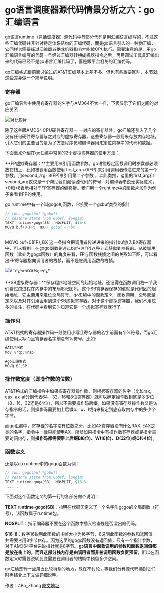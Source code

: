 # go语言调度器源代码情景分析之六：go汇编语言

go语言runtime（包括调度器）源代码中有部分代码是用汇编语言编写的，不过这些汇编代码并非针对特定体系结构的汇编代码，而是go语言引入的一种伪汇编，它同样也需要经过汇编器转换成机器指令才能被CPU执行。需要注意的是，用go汇编语言编写的代码一旦经过汇编器转换成机器指令之后，再用调试工具反汇编出来的代码已经不是go语言汇编代码了，而是跟平台相关的汇编代码。

go汇编格式跟前面讨论过的AT&T汇编基本上差不多，但也有些重要区别，本节就这些差异做一个简单说明。

### 寄存器

go汇编语言中使用的寄存器的名字与AMD64不太一样，下表显示了它们之间的对应关系：

![对比图片](https://img-blog.csdnimg.cn/20190428084659253.png)


除了这些跟AMD64 CPU硬件寄存器一 一对应的寄存器外，go汇编还引入了几个没有任何硬件寄存器与之对应的虚拟寄存器，这些寄存器一般用来存放内存地址，引入它们的主要目的是为了方便程序员和编译器用来定位内存中的代码和数据。

下面重点介绍在go汇编中常见的2个虚拟寄存器的使用方法：

**FP虚拟寄存器：**主要用来引用函数参数。go语言规定函数调用时参数都必须放在栈上，比如被调用函数使用 first_arg+0(FP) 来引用调用者传递进来的第一个参数，用second_arg+8(FP)来引用第二个参数 ，以此类推，这里的first_arg和second_arg仅仅是一个帮助我们阅读源代码的符号，对编译器来说无实际意义，+0和+8表示相对于FP寄存器的偏移量。我们用一个runtime中的函数片段作为例子来看看FP的使用。

go runtime中有一个叫gogo的函数，它接受一个gobuf类型的指针

```go
// func gogo(buf *gobuf)
// restore state from Gobuf; longjmp
TEXT runtime·gogo(SB), NOSPLIT, $16-8
MOVQ buf+0(FP), BX// gobuf -->bx
......

```


MOVQ	buf+0(FP), BX 这一条指令把调用者传递进来的指针buf放入BX寄存器中，可以看到，在gogo函数是通过buf+0(FP)这种方式获取到参数的。从被调用函数（此处为gogo函数）的角度来看，FP与函数栈帧之间的关系如下图，可以看出FP寄存器指向调用者的栈帧，而不是被调用函数的栈帧。

![å¨è¿éæå¥å¾çæè¿°](https://img-blog.csdnimg.cn/20190428084743333.png?x-oss-process=image/watermark,type_ZmFuZ3poZW5naGVpdGk,shadow_10,text_aHR0cHM6Ly9ibG9nLmNzZG4ubmV0L0FCb19aaGFuZw==,size_16,color_FFFFFF,t_70)

**SB虚拟寄存器：**保存程序地址空间的起始地址。还记得在函数调用栈一节我们看过的进程在内存中的布局那张图吗，这个SB寄存器保存的值就是代码区的起始地址，它主要用来定位全局符号。go汇编中的函数定义、函数调用、全局变量定义以及对其引用会用到这个SB虚拟寄存器。对于这个虚拟寄存器，我们不用过多的关注，在代码中看到它时知道它是一个虚拟寄存器就行了。

### 操作码

AT&T格式的寄存器操作码一般使用小写且寄存器的名字前面有个%符号，而go汇编使用大写而且寄存器名字前没有%符号，比如:

```go
#AT&T格式
mov %rbp,%rsp

#go汇编格式
MOVQ BP,SP
```



### 操作数宽度（即操作数的位数）

AT&T格式的汇编指令中如果有寄存器操作数，则根据寄存器的名字（比如rax, eax, ax, al分别代表64，32，16和8位寄存器）就可以确定操作数到底是多少位（8，16，32还是64位），所以不需要操作码后缀，如果没有寄存器操作数又是访存指令的话，则操作码需要加上后缀b、w、l或q来指定到底存取内存中的多少个字节。

而go汇编中，寄存器的名字没有位数之分，比如AX寄存器没有什么RAX, EAX之类的名字，指令中一律只能使用AX。所以如果指令中有操作数寄存器或是指令需要访问内存，则**操作码都需要带上后缀B(8位)、W(16位)、D(32位)或Q(64位)**。

### 函数定义

还是以go runtime中的gogo函数为例：

```go
// func gogo(buf *gobuf)
// restore state from Gobuf; longjmp
TEXT runtime·gogo(SB), NOSPLIT, $16-8
......
```


下面对这个函数定义的第一行的各部分做个说明：

**TEXT runtime·gogo(SB)**：指明在代码区定义了一个名字叫gogo的全局函数（符号），该函数属于runtime包。

**NOSPLIT**：指示编译器不要在这个函数中插入检查栈是否溢出的代码。

**$16-8**：数字16说明此函数的栈帧大小为16字节，8说明此函数的参数和返回值一共需要占用8字节内存。因为这里的gogo函数没有返回值，只有一个指针参数，对于AMD64平台来说指针就是8字节。**go语言中函数调用的参数和函数返回值都是放在栈上的，而且这部分栈内存是由调用者而非被调用函数负责预留**，所以在函数定义时需要说明到底需要在调用者的栈帧中预留多少空间。

go汇编还有一些用法比较特别的地方，现在不讨论，等我们分析源代码遇到它们时再结合上下文做详细说明。

作者：ABo_Zhang   [原文地址](https://blog.csdn.net/ABo_Zhang/article/details/89630850)
